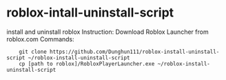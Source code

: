 # roblox-intall-uninstall-script
  install and uninstall roblox
  Instruction:
    Download Roblox Launcher from roblox.com
    Commands:
        
        git clone https://github.com/Dunghun111/roblox-install-uninstall-script ~/roblox-install-uninstall-script
        cp [path to roblox]/RobloxPlayerLauncher.exe ~/roblox-install-uninstall-script
